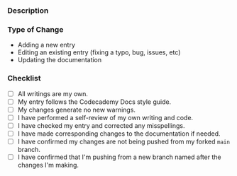 <!--
👋 Hi, thanks for sending a PR to Codecademy Docs! 💖
Please fill out all fields below to ensure your PR is reviewed quickly.
-->

### Description

<!-- Please write a summary of the change, such as which topic(s) and file(s) that you have edited or created. Please also include relevant motivation and context: -->

### Type of Change

<!--- Please delete or cross off the bullet point(s) that are irrelevant to this PR: -->

- Adding a new entry
- Editing an existing entry (fixing a typo, bug, issues, etc)
- Updating the documentation

### Checklist

<!-- Please check ALL the boxes: -->

- [ ] All writings are my own.
- [ ] My entry follows the Codecademy Docs style guide.
- [ ] My changes generate no new warnings.
- [ ] I have performed a self-review of my own writing and code.
- [ ] I have checked my entry and corrected any misspellings.
- [ ] I have made corresponding changes to the documentation if needed.
- [ ] I have confirmed my changes are not being pushed from my forked `main` branch.
- [ ] I have confirmed that I'm pushing from a new branch named after the changes I'm making.

<!--
Having trouble with the PR checker? Here are some common issues and resolutions:

- verify_formatting is failing
  - run `yarn format path/to/markdown/file.md` or `yarn format:all` and commit the results
- verify_lint is failing
  - same as above
  - if verify_lint is still failing, running `yarn lint` locally should let you know what needs to be changed by hand
- test is failing
  - ensure any new markdown files have a `Title` and `Description` defined in their metadata
  - ensure any new markdown files only contain alphanumerics and dashes in their file names and have the same name as their parent directory
  - if that looks ok, running `yarn test` locally should let you know what the issue is

If you want your Codecademy username to be displayed in your entry (feature coming in October), make sure to have your Codecademy user profile linked to your GitHub:

1. Go to your Codecademy dashboard.
2. Click on your profile image in the top-right and then choose "Profile".
3. Then click "Edit Profile".
4. In the GitHub field, add your GitHub profile URL.
-->
